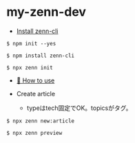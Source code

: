 # my-zenn-dev

* [Install zenn-cli](https://zenn.dev/zenn/articles/install-zenn-cli)

```
$ npm init --yes

$ npm install zenn-cli

$ npx zenn init
```

* [📘 How to use](https://zenn.dev/zenn/articles/zenn-cli-guide)

* Create article
  - typeはtech固定でOK。topicsがタグ。

```
$ npx zenn new:article
```

```
$ npx zenn preview
```

